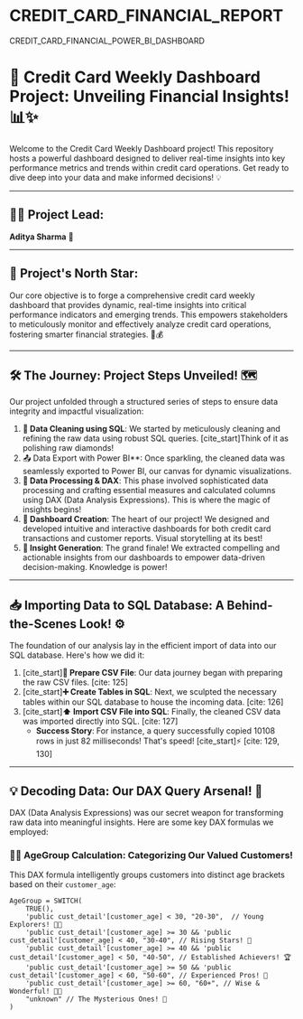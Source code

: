 # CREDIT_CARD_FINANCIAL_REPORT
CREDIT_CARD_FINANCIAL_POWER_BI_DASHBOARD



# 🚀 Credit Card Weekly Dashboard Project: Unveiling Financial Insights! 📊✨

Welcome to the Credit Card Weekly Dashboard project! This repository hosts a powerful dashboard designed to deliver real-time insights into key performance metrics and trends within credit card operations. Get ready to dive deep into your data and make informed decisions! 💡

---

## 👨‍💻 Project Lead:
**Aditya Sharma** 🌟

---

## 🎯 Project's North Star:
Our core objective is to forge a comprehensive credit card weekly dashboard that provides dynamic, real-time insights into critical performance indicators and emerging trends. This empowers stakeholders to meticulously monitor and effectively analyze credit card operations, fostering smarter financial strategies. 🧠💰

---

## 🛠️ The Journey: Project Steps Unveiled! 🗺️

Our project unfolded through a structured series of steps to ensure data integrity and impactful visualization:

1.  **🧼 Data Cleaning using SQL**: We started by meticulously cleaning and refining the raw data using robust SQL queries. [cite_start]Think of it as polishing raw diamonds! 
2.  📤 Data Export with Power BI**: Once sparkling, the cleaned data was seamlessly exported to Power BI, our canvas for dynamic visualizations. 
3.  **🧠 Data Processing & DAX**: This phase involved sophisticated data processing and crafting essential measures and calculated columns using DAX (Data Analysis Expressions). This is where the magic of insights begins! 
4.  **🎨 Dashboard Creation**: The heart of our project! We designed and developed intuitive and interactive dashboards for both credit card transactions and customer reports. Visual storytelling at its best! 
5.  **🌟 Insight Generation**: The grand finale! We extracted compelling and actionable insights from our dashboards to empower data-driven decision-making. Knowledge is power! 

---

## 📥 Importing Data to SQL Database: A Behind-the-Scenes Look! ⚙️

The foundation of our analysis lay in the efficient import of data into our SQL database. Here's how we did it:

1.  [cite_start]**📄 Prepare CSV File**: Our data journey began with preparing the raw CSV files. [cite: 125]
2.  [cite_start]**➕ Create Tables in SQL**: Next, we sculpted the necessary tables within our SQL database to house the incoming data. [cite: 126]
3.  [cite_start]**⬆️ Import CSV File into SQL**: Finally, the cleaned CSV data was imported directly into SQL. [cite: 127]
    * **Success Story**: For instance, a query successfully copied 10108 rows in just 82 milliseconds! That's speed! [cite_start]⚡ [cite: 129, 130]

---

## 💡 Decoding Data: Our DAX Query Arsenal! 🏹

DAX (Data Analysis Expressions) was our secret weapon for transforming raw data into meaningful insights. Here are some key DAX formulas we employed:

### 👶👵 AgeGroup Calculation: Categorizing Our Valued Customers!
This DAX formula intelligently groups customers into distinct age brackets based on their `customer_age`:
```dax
AgeGroup = SWITCH(
    TRUE(),
    'public cust_detail'[customer_age] < 30, "20-30",  // Young Explorers! 🧑‍🎤
    'public cust_detail'[customer_age] >= 30 && 'public cust_detail'[customer_age] < 40, "30-40", // Rising Stars! 🌟
    'public cust_detail'[customer_age] >= 40 && 'public cust_detail'[customer_age] < 50, "40-50", // Established Achievers! 🏆
    'public cust_detail'[customer_age] >= 50 && 'public cust_detail'[customer_age] < 60, "50-60", // Experienced Pros! 🦉
    'public cust_detail'[customer_age] >= 60, "60+", // Wise & Wonderful! 👵👴
    "unknown" // The Mysterious Ones! 👻
)
